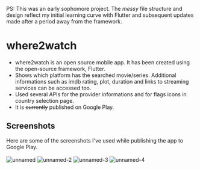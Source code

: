 PS: This was an early sophomore project. The _messy_ file structure and design reflect my initial learning curve with Flutter and subsequent updates made after a period away from the framework.

# where2watch

- where2watch is an open source mobile app. It has been created using the open-source framework, Flutter.  
- Shows which platform has the searched movie/series. Additional informations such as imdb rating, plot, duration and links to streaming services can            be accessed too.  
- Used several APIs for the provider informations and for flags icons in country selection page.  
- It is ~~currently~~ published on Google Play.  
      

      
## Screenshots
Here are some of the screenshots I've used while publishing the app to Google Play.  
      <br/>
![unnamed](https://user-images.githubusercontent.com/57680495/194530476-33532f85-f960-464d-a4de-b3337e7d9730.png)
![unnamed-2](https://user-images.githubusercontent.com/57680495/194530490-a0c413df-382a-47dc-8692-7ebaa80cc9ce.png)
![unnamed-3](https://user-images.githubusercontent.com/57680495/194530499-f7407de1-b9fd-4fab-9178-2797b86acdf8.png)
![unnamed-4](https://user-images.githubusercontent.com/57680495/194530524-808fd9ed-0c3d-458a-8d60-1147b36e9155.png)
